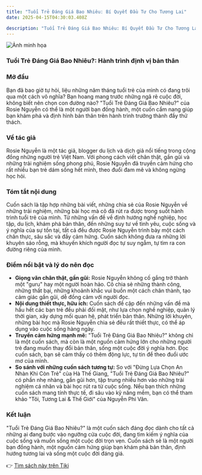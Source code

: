 ```yaml
---
title: "Tuổi Trẻ Đáng Giá Bao Nhiêu: Bí Quyết Đầu Tư Cho Tương Lai"
date: 2025-04-15T04:30:03.408Z

description: "Tuổi Trẻ Đáng Giá Bao Nhiêu: Bí Quyết Đầu Tư Cho Tương Lai"
---
```


![Ảnh minh họa](https://images.unsplash.com/photo-1586953208479-8684e036d889?crop=entropy&cs=tinysrgb&fit=max&fm=jpg&ixid=M3w3MzA0NDl8MHwxfHNlYXJjaHwxfHxUdSVFMSVCQiU5NWklMjB0ciVFMSVCQSVCQiUyMCVDNCU5MSVDMyVBMW5nJTIwZ2klQzMlQTElMjBiYW8lMjBuaGklQzMlQUF1JTNGfGVufDB8fHx8MTc0NDY5MTQwM3ww&ixlib=rb-4.0.3&q=80&w=400) 

 ### **Tuổi Trẻ Đáng Giá Bao Nhiêu?: Hành trình định vị bản thân**

### Mở đầu

Bạn đã bao giờ tự hỏi, liệu những năm tháng tuổi trẻ của mình có đang trôi qua một cách vô nghĩa? Bạn hoang mang trước những ngã rẽ cuộc đời, không biết nên chọn con đường nào? "Tuổi Trẻ Đáng Giá Bao Nhiêu?" của Rosie Nguyễn có thể là một người bạn đồng hành, một cuốn cẩm nang giúp bạn khám phá và định hình bản thân trên hành trình trưởng thành đầy thử thách.

### Về tác giả

Rosie Nguyễn là một tác giả, blogger du lịch và dịch giả nổi tiếng trong cộng đồng những người trẻ Việt Nam. Với phong cách viết chân thật, gần gũi và những trải nghiệm sống phong phú, Rosie Nguyễn đã truyền cảm hứng cho rất nhiều bạn trẻ dám sống hết mình, theo đuổi đam mê và không ngừng học hỏi.

### Tóm tắt nội dung

Cuốn sách là tập hợp những bài viết, những chia sẻ của Rosie Nguyễn về những trải nghiệm, những bài học mà cô đã rút ra được trong suốt hành trình tuổi trẻ của mình. Từ những vấn đề về định hướng nghề nghiệp, học tập, du lịch, khám phá bản thân, đến những suy tư về tình yêu, cuộc sống và ý nghĩa của sự tồn tại, tất cả đều được Rosie Nguyễn trình bày một cách chân thực, sâu sắc và đầy cảm hứng. Cuốn sách không đưa ra những lời khuyên sáo rỗng, mà khuyến khích người đọc tự suy ngẫm, tự tìm ra con đường riêng của mình.

### Điểm nổi bật và lý do nên đọc

*   **Giọng văn chân thật, gần gũi:** Rosie Nguyễn không cố gắng trở thành một "guru" hay một người hoàn hảo. Cô chia sẻ những thành công, những thất bại, những khoảnh khắc vui buồn một cách chân thành, tạo cảm giác gần gũi, dễ đồng cảm với người đọc.
*   **Nội dung thiết thực, hữu ích:** Cuốn sách đề cập đến những vấn đề mà hầu hết các bạn trẻ đều phải đối mặt, như lựa chọn nghề nghiệp, quản lý thời gian, xây dựng mối quan hệ, phát triển bản thân. Những lời khuyên, những bài học mà Rosie Nguyễn chia sẻ đều rất thiết thực, có thể áp dụng vào cuộc sống hàng ngày.
*   **Truyền cảm hứng mạnh mẽ:** "Tuổi Trẻ Đáng Giá Bao Nhiêu?" không chỉ là một cuốn sách, mà còn là một nguồn cảm hứng lớn cho những người trẻ đang muốn thay đổi bản thân, sống một cuộc đời ý nghĩa hơn. Đọc cuốn sách, bạn sẽ cảm thấy có thêm động lực, tự tin để theo đuổi ước mơ của mình.
*   **So sánh với những cuốn sách tương tự:** So với "Đừng Lựa Chọn An Nhàn Khi Còn Trẻ" của Hà Thế Giang, "Tuổi Trẻ Đáng Giá Bao Nhiêu?" có phần nhẹ nhàng, gần gũi hơn, tập trung nhiều hơn vào những trải nghiệm cá nhân và bài học rút ra từ cuộc sống. Nếu bạn thích những cuốn sách mang tính thực tế, đi sâu vào kỹ năng mềm, bạn có thể tham khảo "Tôi, Tương Lai & Thế Giới" của Nguyễn Phi Vân.

### Kết luận

"Tuổi Trẻ Đáng Giá Bao Nhiêu?" là một cuốn sách đáng đọc dành cho tất cả những ai đang bước vào ngưỡng cửa cuộc đời, đang tìm kiếm ý nghĩa của cuộc sống và muốn sống một cuộc đời trọn vẹn. Cuốn sách sẽ là một người bạn đồng hành, một nguồn cảm hứng giúp bạn khám phá bản thân, định hướng tương lai và sống một cuộc đời đáng giá.


👉 [Tìm sách này trên Tiki](https://tiki.vn/search?q=Tu%E1%BB%95i%20tr%E1%BA%BB%20%C4%91%C3%A1ng%20gi%C3%A1%20bao%20nhi%C3%AAu%3F)